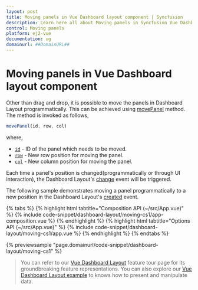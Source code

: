 ```yaml
---
layout: post
title: Moving panels in Vue Dashboard layout component | Syncfusion
description: Learn here all about Moving panels in Syncfusion Vue Dashboard layout component of Syncfusion Essential JS 2 and more.
control: Moving panels 
platform: ej2-vue
documentation: ug
domainurl: ##DomainURL##
---
```


# Moving panels in Vue Dashboard layout component

Other than drag and drop, it is possible to move the panels in Dashboard Layout programmatically. This can be achieved using [movePanel](https://ej2.syncfusion.com/vue/documentation/api/dashboard-layout/#movepanel) method. The method is invoked as follows,

```js
movePanel(id, row, col)

```

where,
* [`id`](https://helpej2.syncfusion.com/vue/documentation/api/dashboard-layout/panelModel/#id) - ID of the panel which needs to be moved.
* [`row`](https://helpej2.syncfusion.com/vue/documentation/api/dashboard-layout/panelModel/#row) - New row position for moving the panel.
* [`col`](https://helpej2.syncfusion.com/vue/documentation/api/dashboard-layout/panelModel/#col) - New column position for moving the panel.

Each time a panel's position is changed(programmatically or through UI interaction), the Dashboard Layout's [change](https://ej2.syncfusion.com/vue/documentation/api/dashboard-layout/#change) event will be triggered.

The following sample demonstrates moving a panel programmatically to a new position in the Dashboard Layout's [created](https://ej2.syncfusion.com/vue/documentation/api/dashboard-layout/#created) event.

{% tabs %}
{% highlight html tabtitle="Composition API (~/src/App.vue)" %}
{% include code-snippet/dashboard-layout/moving-cs1/app-composition.vue %}
{% endhighlight %}
{% highlight html tabtitle="Options API (~/src/App.vue)" %}
{% include code-snippet/dashboard-layout/moving-cs1/app.vue %}
{% endhighlight %}
{% endtabs %}
        
{% previewsample "page.domainurl/code-snippet/dashboard-layout/moving-cs1" %}

> You can refer to our [Vue Dashboard Layout](https://www.syncfusion.com/vue-ui-components/vue-dashboard-layout) feature tour page for its groundbreaking feature representations. You can also explore our [Vue Dashboard Layout example](https://ej2.syncfusion.com/vue/demos/#/material/dashboard-layout/default.html) to knows how to present and manipulate data.